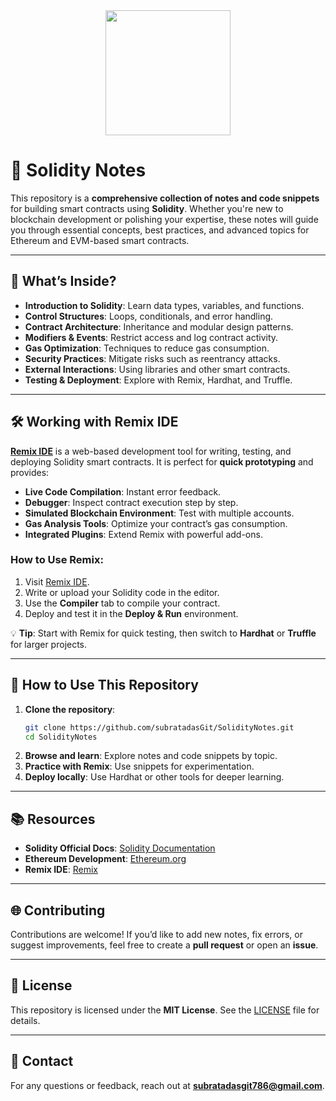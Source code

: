 
<div align="center">
  <img height="200" src="https://media.licdn.com/dms/image/v2/D5622AQFA_IsLTQbS4w/feedshare-shrink_800/B56ZQTzPf5G4Ag-/0/1735498989541?e=1738195200&v=beta&t=1uFPn3CKmgdvTWKyDMu5PIp0GnT9o8ynUr4slzq2oHA"  />
</div>

###

# 🌟 Solidity Notes  




This repository is a **comprehensive collection of notes and code snippets** for building smart contracts using **Solidity**. Whether you're new to blockchain development or polishing your expertise, these notes will guide you through essential concepts, best practices, and advanced topics for Ethereum and EVM-based smart contracts.  

---

## 📌 What’s Inside?  
- **Introduction to Solidity**: Learn data types, variables, and functions.  
- **Control Structures**: Loops, conditionals, and error handling.  
- **Contract Architecture**: Inheritance and modular design patterns.  
- **Modifiers & Events**: Restrict access and log contract activity.  
- **Gas Optimization**: Techniques to reduce gas consumption.  
- **Security Practices**: Mitigate risks such as reentrancy attacks.  
- **External Interactions**: Using libraries and other smart contracts.  
- **Testing & Deployment**: Explore with Remix, Hardhat, and Truffle.

---

## 🛠️ Working with Remix IDE  
[**Remix IDE**](https://remix.ethereum.org/) is a web-based development tool for writing, testing, and deploying Solidity smart contracts. It is perfect for **quick prototyping** and provides:  

- **Live Code Compilation**: Instant error feedback.  
- **Debugger**: Inspect contract execution step by step.  
- **Simulated Blockchain Environment**: Test with multiple accounts.  
- **Gas Analysis Tools**: Optimize your contract’s gas consumption.  
- **Integrated Plugins**: Extend Remix with powerful add-ons.  

### **How to Use Remix**:  
1. Visit [Remix IDE](https://remix.ethereum.org/).  
2. Write or upload your Solidity code in the editor.  
3. Use the **Compiler** tab to compile your contract.  
4. Deploy and test it in the **Deploy & Run** environment.  

💡 **Tip**: Start with Remix for quick testing, then switch to **Hardhat** or **Truffle** for larger projects.

---

## 🚀 How to Use This Repository  
1. **Clone the repository**:  
   ```bash
   git clone https://github.com/subratadasGit/SolidityNotes.git
   cd SolidityNotes
   ```
2. **Browse and learn**: Explore notes and code snippets by topic.  
3. **Practice with Remix**: Use snippets for experimentation.  
4. **Deploy locally**: Use Hardhat or other tools for deeper learning.

---

## 📚 Resources  
- **Solidity Official Docs**: [Solidity Documentation](https://docs.soliditylang.org)  
- **Ethereum Development**: [Ethereum.org](https://ethereum.org/en/developers/docs/)  
- **Remix IDE**: [Remix](https://remix.ethereum.org/)  

---

## 🌐 Contributing  
Contributions are welcome! If you’d like to add new notes, fix errors, or suggest improvements, feel free to create a **pull request** or open an **issue**.

---

## 📝 License  
This repository is licensed under the **MIT License**. See the [LICENSE](LICENSE) file for details.  

---

## 📧 Contact  
For any questions or feedback, reach out at **subratadasgit786@gmail.com**.
